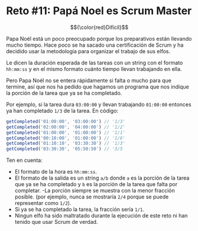 # Reto #11: Papá Noel es Scrum Master

$${\color{red}Difícil}$$

Papa Noél está un poco preocupado porque los preparativos están llevando mucho
tiempo. Hace poco se ha sacado una certificación de Scrum y ha decidido usar
la metodología para organizar el trabajo de sus elfos.

Le dicen la duración esperada de las tareas con un string con el formato `hh:mm:ss`
y en el mismo formato cuánto tiempo llevan trabajando en ella.

Pero Papa Noél no se entera rápidamente si falta o mucho para que termine, así
que nos ha pedido que hagamos un programa que nos indique la porción de la tarea
que ya se ha completado.

Por ejemplo, si la tarea dura `03:00:00` y llevan trabajando `01:00:00` entonces
ya han completado `1/3` de la tarea. En código:

```javascript
getCompleted('01:00:00', '03:00:00') // '1/3'
getCompleted('02:00:00', '04:00:00') // '1/2'
getCompleted('01:00:00', '01:00:00') // '1/1'
getCompleted('00:10:00', '01:00:00') // '1/6'
getCompleted('01:10:10', '03:30:30') // '1/3'
getCompleted('03:30:30', '05:50:50') // '3/5
```

Ten en cuenta:

- El formato de la hora es `hh:mm:ss`.
- El formato de la salida es un string `a/b` donde `a` es la porción de la tarea
que ya se ha completado y `b` es la porción de la tarea que falta por completar.
-La porción siempre se muestra con la menor fracción posible. (por ejemplo, nunca
se mostraría `2/4` porque se puede representar como `1/2`).
- Si ya se ha completado la tarea, la fracción sería `1/1`.
- Ningun elfo ha sido maltratado durante la ejecución de este reto ni han tenido
que usar Scrum de verdad.
